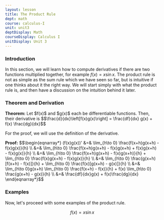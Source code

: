 ```yaml
---
layout: lesson
title: The Product Rule
dept: math
course: calculus-I
unit: unit3
deptDisplay: Math
courseDisplay: Calculus I
unitDisplay: Unit 3
---
```


### Introduction
In this section, we will learn how to compute derivatives if there are two functions multiplied together, for example $f(x) = x\sin x$. The product rule is not as simple as the sum rule which we have seen so far, but is intuitive if one thinks about it the right way. We will start simply with what the product rule is, and then have a discussion on the intuition behind it later. 

### Theorem and Derivation

<div class="theorem">
<b>Theorem:</b> Let $f(x)$ and $g(x)$ each be differentiable functions. Then, their derivative is 
$$\frac{d}{dx}\left[f(x)g(x)\right] = \frac{df}{dx} g(x) + f(x) \frac{dg}{dx}$$
</div>

For the proof, we will use the definition of the derivative. 

<div class="proof">
<b>Proof:</b> 
$$\begin{eqnarray*}
(f(x)g(x))' &=& \lim_{h\to 0} \frac{f(x+h)g(x+h) - f(x)g(x)}{h} \\
&=& \lim_{h\to 0} \frac{f(x+h)g(x+h) - f(x)g(x+h) + f(x)g(x+h) - f(x)g(x)}{h} \\
&=& \lim_{h\to 0} \frac{f(x+h)g(x+h) - f(x)g(x+h)}{h}  + \lim_{h\to 0} \frac{f(x)g(x+h) - f(x)g(x)}{h} \\
&=& \lim_{h\to 0} \frac{g(x+h)[f(x+h) - f(x)]}{h}  + \lim_{h\to 0} \frac{f(x)[g(x+h) - g(x)]}{h} \\
&=& \lim_{h\to 0}g(x+h) \lim_{h\to 0} \frac{f(x+h) - f(x)}{h}  + f(x) \lim_{h\to 0} \frac{g(x+h) - g(x)}{h} \\
&=& \frac{df}{dx}g(x) + f(x)\frac{dg}{dx}
\end{eqnarray*}$$
</div>

### Examples
Now, let's proceed with some examples of the product rule. 

$$f(x) = x\sin x$$



